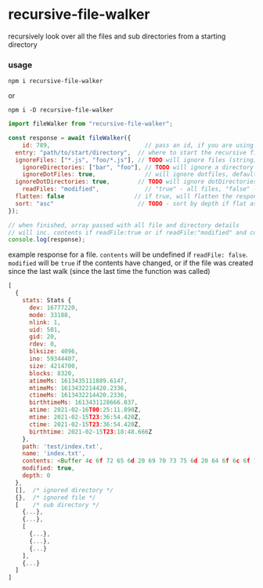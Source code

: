 # recursive-file-walker
recursively look over all the files and sub directories from a starting directory

### usage

`npm i recursive-file-walker`

or 

`npm i -D recursive-file-walker`


```js
import fileWalker from "recursive-file-walker";

const response = await fileWalker({
	id: 789,                           // pass an id, if you are using more than one fileWalker function (optional)
  entry: "path/to/start/directory",  // where to start the recursive file walker
  ignoreFiles: ["*.js", "foo/*.js"], // TODO will ignore files (string), or array of file types/paths
	ignoreDirectories: ["bar", "foo"], // TODO will ignore a directory (string), or array of directories
	ignoreDotFiles: true,              // will ignore dotfiles, default:true
  ignoreDotDirectories: true,        // TODO will ignore dotDirectories, default:true 
	readFiles: "modified",             // "true" - all files, "false" - no files, "modified" will only read the file if the contents have been changed, default:false
  flatten: false                    // if true, will flatten the response
  sort: "asc"                        // TODO - sort by depth if flat asc or desc
});

// when finished, array passed with all file and directory details
// will inc. contents if readFile:true or if readFile:"modified" and contents have changed
console.log(response);
```

example response for a file. `contents` will be undefined if `readFile: false`.
`modified` will be `true` if the contents have changed, or if the file was created since the last walk (since the last time the function was called)

```js
[
  {
    stats: Stats {
      dev: 16777220,
      mode: 33188,
      nlink: 1,
      uid: 501,
      gid: 20,
      rdev: 0,
      blksize: 4096,
      ino: 59344407,
      size: 4214700,
      blocks: 8320,
      atimeMs: 1613435111889.6147,
      mtimeMs: 1613432214420.2336,
      ctimeMs: 1613432214420.2336,
      birthtimeMs: 1613431128666.037,
      atime: 2021-02-16T00:25:11.890Z,
      mtime: 2021-02-15T23:36:54.420Z,
      ctime: 2021-02-15T23:36:54.420Z,
      birthtime: 2021-02-15T23:18:48.666Z
    },
    path: 'test/index.txt',
    name: 'index.txt',
    contents: <Buffer 4c 6f 72 65 6d 20 69 70 73 75 6d 20 64 6f 6c 6f 72 20 73 69 74 20 61 6d 65 74 2c 20 63 6f 6e 73 65 63 74 65 74 75 72 20 61 64 69 70 69 73 69 63 69 6e ... 4214650 more bytes>,
    modified: true,
    depth: 0
  },
  [],  /* ignored directory */
  {},  /* ignored file */
  [    /* sub directory */
    {...},
    {...},
    [
      {...},
      {...},
      {...}
    ],
    {...}
  ]
]
```